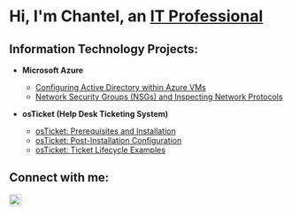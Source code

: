 <h1>Hi, I'm Chantel, an <a href="https://linkedin.com/in/chantel-handy">IT Professional</a></h1>

<h2>Information Technology Projects:</h2>

- <b>Microsoft Azure</b>
  - [Configuring Active Directory within Azure VMs](https://github.com/chandy619/configure-ad)
  - [Network Security Groups (NSGs) and Inspecting Network Protocols](https://github.com/chandy619/azure-network-protocols)
    
- <b>osTicket (Help Desk Ticketing System)</b>
  - [osTicket: Prerequisites and Installation](https://github.com/chandy619/osticket-prereqs)
  - [osTicket: Post-Installation Configuration](https://github.com/chandy619/post-install-config)
  - [osTicket: Ticket Lifecycle Examples](https://github.com/chandy619/ticket-lifecycle)


<h2>Connect with me:</h2>

[<img align="left" alt="Josh | LinkedIn" width="22px" src="https://cdn.jsdelivr.net/npm/simple-icons@v3/icons/linkedin.svg" />][linkedin]

[linkedin]: https://linkedin.com/in/chantel-handy
